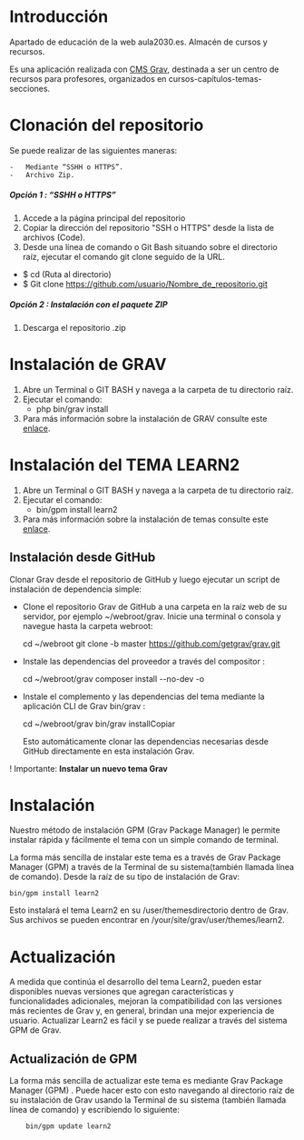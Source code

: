 # Introducción
Apartado de educación de la web aula2030.es. Almacén de cursos y recursos.

Es una aplicación realizada con [CMS Grav](https://getgrav.org), destinada a ser un centro de recursos para profesores, organizados en cursos-capítulos-temas-secciones.


# Clonación del repositorio

Se puede realizar de las siguientes maneras:
	
    - 	Mediante “SSHH o HTTPS”.
    - 	Archivo Zip.

##### Opción 1 : “SSHH o HTTPS”

1. Accede a la página principal del repositorio 
1. Copiar la dirección del repositorio "SSH o HTTPS" desde la lista de archivos (Code).
1. Desde una  línea de comando o Git Bash situando sobre el directorio raíz, ejecutar  el comando  git clone seguido de la URL.

-	$ cd (Ruta al directorio)	
-	$ Git clone https://github.com/usuario/Nombre_de_repositorio.git


##### Opción 2  : Instalación con el paquete ZIP 

1. 	Descarga el repositorio .zip 

# Instalación de GRAV


1. Abre un Terminal o GIT BASH  y navega a la carpeta de tu directorio raíz.
1. Ejecutar el comando: 
    -  php bin/grav install
1. Para más información sobre la instalación de GRAV consulte este [enlace](https://learn.getgrav.org/16/basics/installation#option-3-install-from-github).


# Instalación del TEMA LEARN2

1.  Abre un Terminal o GIT BASH  y navega a la carpeta de tu directorio raíz.
1.	Ejecutar el comando:
    -  bin/gpm install learn2
1.	Para más información sobre la instalación de temas consulte este [enlace](https://getgrav.org/downloads/themes).


## Instalación desde GitHub

Clonar Grav desde el repositorio de GitHub y luego ejecutar un script de instalación de dependencia simple:

* Clone el repositorio Grav de GitHub a una carpeta en la raíz web de su servidor, por ejemplo ~/webroot/grav. Inicie una terminal o consola y navegue hasta la carpeta webroot:

    cd ~/webroot
    git clone -b master https://github.com/getgrav/grav.git

* Instale las dependencias del proveedor a través del compositor :

    cd ~/webroot/grav
    composer install --no-dev -o
   

* Instale el complemento y las dependencias del tema mediante la aplicación CLI de Grav bin/grav :

    cd ~/webroot/grav
    bin/grav installCopiar


    Esto automáticamente clonar las dependencias necesarias desde GitHub directamente en esta instalación Grav.


! Importante: **Instalar un nuevo tema Grav**

# Instalación

Nuestro método de instalación GPM (Grav Package Manager) le permite instalar rápida y fácilmente el tema con un simple
comando de terminal.

La forma más sencilla de instalar este tema es a través de Grav Package Manager (GPM) a través de la Terminal de su sistema(también llamada línea de comando). Desde la raíz de su tipo de instalación de Grav:

    bin/gpm install learn2

Esto instalará el tema Learn2 en su /user/themesdirectorio dentro de Grav. Sus archivos se pueden encontrar en /your/site/grav/user/themes/learn2.

# Actualización

A medida que continúa el desarrollo del tema Learn2, pueden estar disponibles nuevas versiones que agregan características y funcionalidades adicionales, mejoran la compatibilidad con las versiones más recientes de Grav y, en general, brindan una mejor experiencia de usuario. Actualizar Learn2 es fácil y se puede realizar a través del sistema GPM de Grav.

## Actualización de GPM 

La forma más sencilla de actualizar este tema es mediante Grav Package Manager (GPM) . Puede hacer esto con esto navegando al directorio raíz de su instalación de Grav usando la Terminal de su sistema (también llamada línea de comando) y escribiendo lo siguiente:

        bin/gpm update learn2












